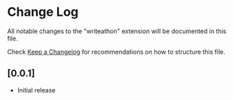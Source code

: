 # Change Log

All notable changes to the "writeathon" extension will be documented in this file.

Check [Keep a Changelog](http://keepachangelog.com/) for recommendations on how to structure this file.

## [0.0.1]

- Initial release
